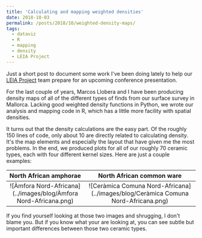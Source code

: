 ```yaml
---
title: 'Calculating and mapping weighted densities'
date: 2018-10-03
permalink: /posts/2018/10/weighted-density-maps/
tags:
  - dataviz
  - R
  - mapping
  - density
  - LEIA Project
---
```


Just a short post to document some work I've been doing lately to help our [LEIA Project](http://leiap.weebly.com/) team prepare for an upcoming conference presentation.

For the last couple of years, Marcos Llobera and I have been producing density maps of all of the different types of finds from our surface survey in Mallorca. Lacking good weighted density functions in Python, we wrote our analysis and mapping code in R, which has a little more facility with spatial densities.

It turns out that the density calculations are the easy part. Of the roughly 150 lines of code, only about 10 are directly related to calculating density. It's the map elements and especially the layout that have given me the most problems. In the end, we produced plots for all of our roughly 70 ceramic types, each with four different kernel sizes. Here are just a couple examples:

| North African amphorae | North African common ware |
|:----------------------:|:-------------------------:|
|![Àmfora Nord-Africana](../images/blog/Àmfora Nord-Africana.png) | ![Ceràmica Comuna Nord-Africana](../images/blog/Ceràmica Comuna Nord-Africana.png) |


If you find yourself looking at those two images and shrugging, I don't blame you. But if you know what your are looking at, you can see subtle but important differences between those two ceramic types.